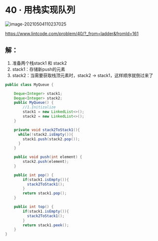 # 40 · 用栈实现队列

![image-20210504110237025](https://raw.githubusercontent.com/TWDH/Leetcode-From-Zero/pictures/img/image-20210504110237025.png)

https://www.lintcode.com/problem/40/?_from=ladder&fromId=161

## 解：

1. 准备两个栈stack1 和 stack2
2. stack1：存储新push的元素
3. stack2：当需要获取栈顶元素时，stack2 -> stack1，这样顺序就倒过来了

```java
public class MyQueue {

    Deque<Integer> stack1;
    Deque<Integer> stack2;
    public MyQueue() {
        //1.Initizalize
        stack1 = new LinkedList<>();
        stack2 = new LinkedList<>();
    }

    private void stack2ToStack1(){
      while(!stack2.isEmpty()){
        stack1.push(stack2.pop());
      }
    }

    public void push(int element) {
        stack2.push(element);
    }

    public int pop() {
        if(stack1.isEmpty()){
          stack2ToStack1();
        }
        return stack1.pop();
    }

    public int top() {
        if(stack1.isEmpty()){
          stack2ToStack1();
        }
        return stack1.peek();
    }
}
```



















